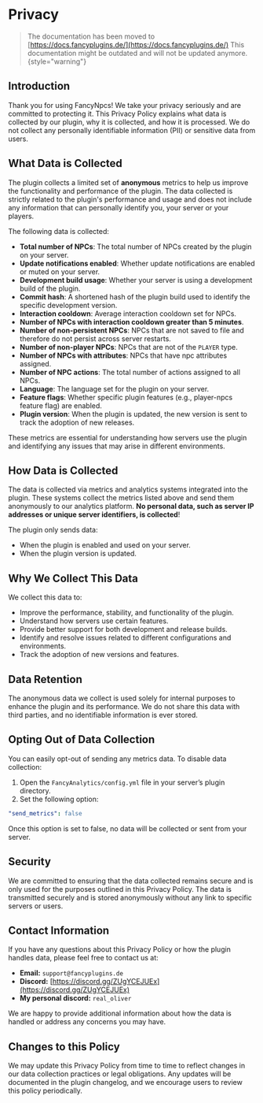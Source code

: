 # Privacy

> The documentation has been moved to [https://docs.fancyplugins.de/](https://docs.fancyplugins.de/)
> This documentation might be outdated and will not be updated anymore.
{style="warning"}

## Introduction

Thank you for using FancyNpcs! We take your privacy seriously and are committed to protecting it. This
Privacy Policy explains what data is collected by our plugin, why it is collected, and how it is processed. We do not
collect any personally identifiable information (PII) or sensitive data from users.

## What Data is Collected

The plugin collects a limited set of **anonymous** metrics to help us improve the functionality and performance of the
plugin. The data collected is strictly related to the plugin's performance and usage and does not include any
information that can personally identify you, your server or your players.

The following data is collected:

- **Total number of NPCs**: The total number of NPCs created by the plugin on your server.
- **Update notifications enabled**: Whether update notifications are enabled or muted on your server.
- **Development build usage**: Whether your server is using a development build of the plugin.
- **Commit hash**: A shortened hash of the plugin build used to identify the specific development version.
- **Interaction cooldown**: Average interaction cooldown set for NPCs.
- **Number of NPCs with interaction cooldown greater than 5 minutes**.
- **Number of non-persistent NPCs**: NPCs that are not saved to file and therefore do not persist across server
  restarts.
- **Number of non-player NPCs**: NPCs that are not of the `PLAYER` type.
- **Number of NPCs with attributes**: NPCs that have npc attributes assigned.
- **Number of NPC actions**: The total number of actions assigned to all NPCs.
- **Language**: The language set for the plugin on your server.
- **Feature flags**: Whether specific plugin features (e.g., player-npcs feature flag) are enabled.
- **Plugin version**: When the plugin is updated, the new version is sent to track the adoption of new releases.

These metrics are essential for understanding how servers use the plugin and identifying any issues that may arise in
different environments.

## How Data is Collected

The data is collected via metrics and analytics systems integrated into the plugin. These systems collect the metrics
listed above and send them anonymously to our analytics platform. **No personal data, such as server IP addresses or
unique server identifiers, is collected**!

The plugin only sends data:

- When the plugin is enabled and used on your server.
- When the plugin version is updated.

## Why We Collect This Data

We collect this data to:

- Improve the performance, stability, and functionality of the plugin.
- Understand how servers use certain features.
- Provide better support for both development and release builds.
- Identify and resolve issues related to different configurations and environments.
- Track the adoption of new versions and features.

## Data Retention

The anonymous data we collect is used solely for internal purposes to enhance the plugin and its performance. We do not
share this data with third parties, and no identifiable information is ever stored.

## Opting Out of Data Collection

You can easily opt-out of sending any metrics data. To disable data collection:

1. Open the `FancyAnalytics/config.yml` file in your server’s plugin directory.
2. Set the following option:

```yaml
"send_metrics": false
```

Once this option is set to false, no data will be collected or sent from your server.

## Security

We are committed to ensuring that the data collected remains secure and is only used for the purposes outlined in this
Privacy Policy. The data is transmitted securely and is stored anonymously without any link to specific servers or
users.

## Contact Information

If you have any questions about this Privacy Policy or how the plugin handles data, please feel free to contact us at:

- **Email:** `support@fancyplugins.de`
- **Discord:** [https://discord.gg/ZUgYCEJUEx](https://discord.gg/ZUgYCEJUEx)
- **My personal discord:** `real_oliver`

We are happy to provide additional information about how the data is handled or address any concerns you may have.

## Changes to this Policy

We may update this Privacy Policy from time to time to reflect changes in our data collection practices or legal
obligations. Any updates will be documented in the plugin changelog, and we encourage users to review this policy
periodically.
